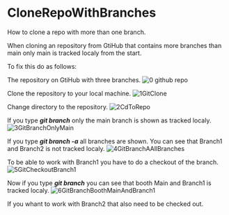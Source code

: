 # CloneRepoWithBranches
How to clone a repo with more than one branch.

When cloning an repository from GtiHub that contains more branches than main only main is tracked localy from the start.

To fix this do as follows:

The repository on GtiHub with three branches.
![0 github repo](https://user-images.githubusercontent.com/36561823/95650694-70baa200-0ae5-11eb-90ba-b3c3dd43b978.JPG)

Clone the repository to your local machine.
![1GitClone](https://user-images.githubusercontent.com/36561823/95650696-73b59280-0ae5-11eb-8748-616c0f64d598.JPG)

Change directory to the repository.
![2CdToRepo](https://user-images.githubusercontent.com/36561823/95650698-7617ec80-0ae5-11eb-8c3f-8ab4b8849d52.JPG)

If you type **_git branch_** only the main branch is shown as tracked localy.
![3GitBranchOnlyMain](https://user-images.githubusercontent.com/36561823/95650700-77e1b000-0ae5-11eb-9280-fabb98d1103a.JPG)

If you type **_git branch -a_** all branches are shown. You can see that Branch1 and Branch2 is not tracked localy.
![4GitBranchAAllBranches](https://user-images.githubusercontent.com/36561823/95650701-7a440a00-0ae5-11eb-8fac-2e182aada1f6.JPG)

To be able to work with Branch1 you have to do a checkout of the branch.
![5GitCheckoutBranch1](https://user-images.githubusercontent.com/36561823/95650704-7ca66400-0ae5-11eb-946f-5306e901d0c7.JPG)

Now if you type **_git branch_** you can see that booth Main and Branch1 is tracked localy.
![6GitBranchBoothMainAndBranch1](https://user-images.githubusercontent.com/36561823/95650706-7f08be00-0ae5-11eb-9240-42258ed6f6ef.JPG)

If you whant to work with Branch2 that also need to be checked out.


